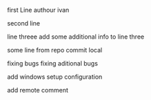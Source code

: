 first Line
authour ivan


second line 

line threee add some additional info to line three

some line from repo
commit local



fixing bugs 
fixing aditional bugs

add windows setup configuration

add remote comment

